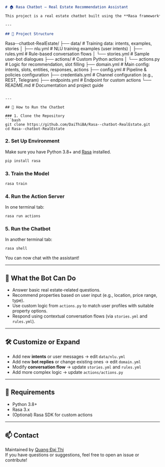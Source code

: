 
```markdown
# 🏠 Rasa Chatbot – Real Estate Recommendation Assistant

This project is a real estate chatbot built using the **Rasa framework**. The assistant is designed to help users receive personalized property suggestions through conversational AI.

---

## 📁 Project Structure

```
Rasa--chatbot-RealEstate/
├── data/                # Training data: intents, examples, stories
│   ├── nlu.yml          # NLU training examples (user intents)
│   ├── rules.yml        # Rule-based conversation flows
│   └── stories.yml      # Sample user-bot dialogues
├── actions/             # Custom Python actions
│   └── actions.py       # Logic for recommendation, slot filling
├── domain.yml           # Main config: intents, slots, entities, responses, actions
├── config.yml           # Pipeline & policies configuration
├── credentials.yml      # Channel configuration (e.g., REST, Telegram)
├── endpoints.yml        # Endpoint for custom actions
└── README.md            # Documentation and project guide
```

---

## 🚀 How to Run the Chatbot

### 1. Clone the Repository
```bash
git clone https://github.com/DaiThiBA/Rasa--chatbot-RealEstate.git
cd Rasa--chatbot-RealEstate
```

### 2. Set Up Environment
Make sure you have Python 3.8+ and [Rasa](https://rasa.com/docs/rasa/installation/) installed.
```bash
pip install rasa
```

### 3. Train the Model
```bash
rasa train
```

### 4. Run the Action Server
In one terminal tab:
```bash
rasa run actions
```

### 5. Run the Chatbot
In another terminal tab:
```bash
rasa shell
```

You can now chat with the assistant!

---

## 🧠 What the Bot Can Do

- Answer basic real estate-related questions.
- Recommend properties based on user input (e.g., location, price range, type).
- Use custom logic from `actions.py` to match user profiles with suitable property options.
- Respond using contextual conversation flows (via `stories.yml` and `rules.yml`).

---

## 🛠️ Customize or Expand

- Add new **intents** or user messages → edit `data/nlu.yml`
- Add new **bot replies** or change existing ones → edit `domain.yml`
- Modify **conversation flow** → update `stories.yml` and `rules.yml`
- Add more complex logic → update `actions/actions.py`

---

## 📌 Requirements

- Python 3.8+
- Rasa 3.x
- (Optional) Rasa SDK for custom actions

---

## 📫 Contact

Maintained by [Quang Đại Thi](https://github.com/DaiThiBA)  
If you have questions or suggestions, feel free to open an issue or contribute!

```
